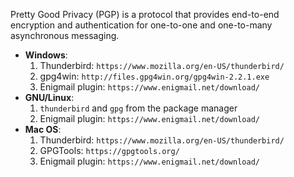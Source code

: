 Pretty Good Privacy (PGP) is a protocol that provides end-to-end encryption and authentication for one-to-one and one-to-many asynchronous messaging.

- **Windows**:
    1. Thunderbird: `https://www.mozilla.org/en-US/thunderbird/`
    2. gpg4win: `http://files.gpg4win.org/gpg4win-2.2.1.exe`
    3. Enigmail plugin: `https://www.enigmail.net/download/`
- **GNU/Linux**:
    1. `thunderbird` and `gpg` from the package manager
    2. Enigmail plugin: `https://www.enigmail.net/download/`
- **Mac OS**:
    1. Thunderbird: `https://www.mozilla.org/en-US/thunderbird/`
    2. GPGTools: `https://gpgtools.org/`
    3. Enigmail plugin: `https://www.enigmail.net/download/`



